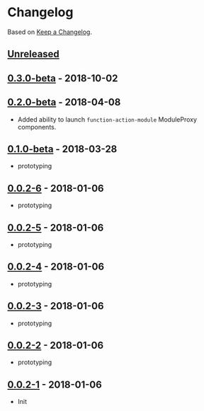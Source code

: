 # Changelog

Based on [Keep a Changelog](http://keepachangelog.com/).

## [Unreleased]

## [0.3.0-beta][] - 2018-10-02

## [0.2.0-beta][] - 2018-04-08

- Added ability to launch `function-action-module` ModuleProxy components.

## [0.1.0-beta][] - 2018-03-28

- prototyping

## [0.0.2-6][] - 2018-01-06

- prototyping

## [0.0.2-5][] - 2018-01-06

- prototyping

## [0.0.2-4][] - 2018-01-06

- prototyping

## [0.0.2-3][] - 2018-01-06

- prototyping

## [0.0.2-2][] - 2018-01-06

- prototyping

## [0.0.2-1][] - 2018-01-06

- Init

[Unreleased]: https://github.com/nfour/reaco/compare/v0.3.0-beta...HEAD
[0.3.0-beta]: https://github.com/nfour/reaco/compare/v0.2.0-beta...v0.3.0-beta
[0.2.0-beta]: https://github.com/nfour/reaco/compare/v0.1.0-beta...v0.2.0-beta
[0.1.0-beta]: https://github.com/nfour/reaco/compare/v0.0.2-6...v0.1.0-beta
[0.0.2-6]: https://github.com/nfour/reaco/compare/v0.0.2-5...v0.0.2-6
[0.0.2-5]: https://github.com/nfour/reaco/compare/v0.0.2-4...v0.0.2-5
[0.0.2-4]: https://github.com/nfour/reaco/compare/v0.0.2-3...v0.0.2-4
[0.0.2-3]: https://github.com/nfour/reaco/compare/v0.0.2-2...v0.0.2-3
[0.0.2-2]: https://github.com/nfour/reaco/compare/v0.0.2-1...v0.0.2-2
[0.0.2-1]: https://github.com/nfour/reaco/tree/v0.0.2-1
